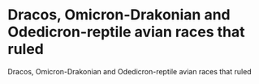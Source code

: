 # Dracos, Omicron-Drakonian and Odedicron-reptile avian races that ruled

Dracos, Omicron-Drakonian and Odedicron-reptile avian races that ruled